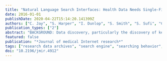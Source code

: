 ```yaml
---
title: "Natural Language Search Interfaces: Health Data Needs Single-Field Variable Search"
date: 2016-01-01
publishDate: 2020-04-22T15:14:20.141399Z
authors: ["C. Jay", "S. Harper", "I. Dunlop", "S. Smith", "S. Sufi", "C. Goble", "I. Buchan"]
publication_types: ["2"]
abstract: "BACKGROUND: Data discovery, particularly the discovery of key variables and their inter-relationships, is key to secondary data analysis, and in-turn, the evolving field of data science. Interface designers have presumed that their users are domain experts, and so they have provided complex interfaces to support these \"experts.\" Such interfaces hark back to a time when searches needed to be accurate first time as there was a high computational cost associated with each search. Our work is part of a governmental research initiative between the medical and social research funding bodies to improve the use of social data in medical research. OBJECTIVE: The cross-disciplinary nature of data science can make no assumptions regarding the domain expertise of a particular scientist, whose interests may intersect multiple domains. Here we consider the common requirement for scientists to seek archived data for secondary analysis. This has more in common with search needs of the \"Google generation\" than with their single-domain, single-tool forebears. Our study compares a Google-like interface with traditional ways of searching for noncomplex health data in a data archive. METHODS: Two user interfaces are evaluated for the same set of tasks in extracting data from surveys stored in the UK Data Archive (UKDA). One interface, Web search, is \"Google-like,\" enabling users to browse, search for, and view metadata about study variables, whereas the other, traditional search, has standard multioption user interface. RESULTS: Using a comprehensive set of tasks with 20 volunteers, we found that the Web search interface met data discovery needs and expectations better than the traditional search. A task × interface repeated measures analysis showed a main effect indicating that answers found through the Web search interface were more likely to be correct (F1,19=37.3, P textless .001), with a main effect of task (F3,57=6.3, P textless .001). Further, participants completed the task significantly faster using the Web search interface (F1,19=18.0, P textless .001). There was also a main effect of task (F2,38=4.1, P=.025, Greenhouse-Geisser correction applied). Overall, participants were asked to rate learnability, ease of use, and satisfaction. Paired mean comparisons showed that the Web search interface received significantly higher ratings than the traditional search interface for learnability (P=.002, 95% CI [0.6-2.4]), ease of use (P textless .001, 95% CI [1.2-3.2]), and satisfaction (P textless .001, 95% CI [1.8-3.5]). The results show superior cross-domain usability of Web search, which is consistent with its general familiarity and with enabling queries to be refined as the search proceeds, which treats serendipity as part of the refinement. CONCLUSIONS: The results provide clear evidence that data science should adopt single-field natural language search interfaces for variable search supporting in particular: query reformulation; data browsing; faceted search; surrogates; relevance feedback; summarization, analytics, and visual presentation."
featured: false
publication: "*Journal of medical Internet research*"
tags: ["research data archives", "search engine", "searching behavior", "user-computer interface"]
doi: "10.2196/jmir.4912"
---
```


